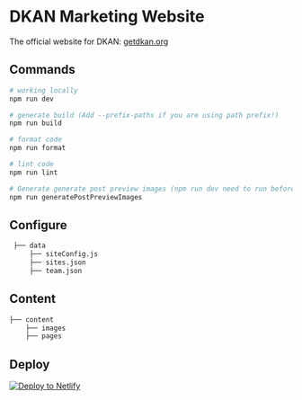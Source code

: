 
# DKAN Marketing Website

The official website for DKAN: [getdkan.org](http://getdkan.com)


## Commands

```sh
# working locally
npm run dev

# generate build (Add --prefix-paths if you are using path prefix!)
npm run build

# format code
npm run format

# lint code
npm run lint

# Generate generate post preview images (npm run dev need to run before)
npm run generatePostPreviewImages
```

## Configure

```bash
 ├── data
     ├── siteConfig.js
     ├── sites.json
     ├── team.json
```

## Content

```bash
├── content
    ├── images
    ├── pages
```

## Deploy

[![Deploy to Netlify](https://www.netlify.com/img/deploy/button.svg)](https://api.netlify.com/)